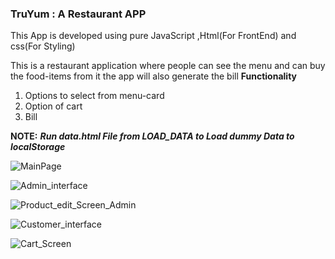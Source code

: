 

### TruYum : A Restaurant APP



This App is developed using pure JavaScript ,Html(For FrontEnd) and css(For Styling)

This is a restaurant application where people can see the menu and can buy the food-items from it the app will also generate the bill 
**Functionality**
1. Options to select from menu-card
2. Option of cart
3. Bill 

**NOTE:**
_**Run data.html File from LOAD_DATA to Load dummy Data to localStorage**_


![MainPage](https://user-images.githubusercontent.com/41430322/104333085-db311300-5516-11eb-8ba8-874ecc7fa66e.JPG)

![Admin_interface](https://user-images.githubusercontent.com/41430322/104333095-dcfad680-5516-11eb-8802-211fe886b60b.JPG)

![Product_edit_Screen_Admin](https://user-images.githubusercontent.com/41430322/104334214-1849d500-5518-11eb-86f7-9d4c4a45c86b.JPG)

![Customer_interface](https://user-images.githubusercontent.com/41430322/104333111-e126f400-5516-11eb-959f-baff640f62f0.JPG)

![Cart_Screen](https://user-images.githubusercontent.com/41430322/104334240-1ed84c80-5518-11eb-9095-556321675497.JPG)

